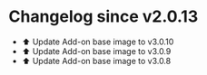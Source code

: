 # Changelog since v2.0.13
- ⬆️ Update Add-on base image to v3.0.10 
- ⬆️ Update Add-on base image to v3.0.9 
- ⬆️ Update Add-on base image to v3.0.8 
